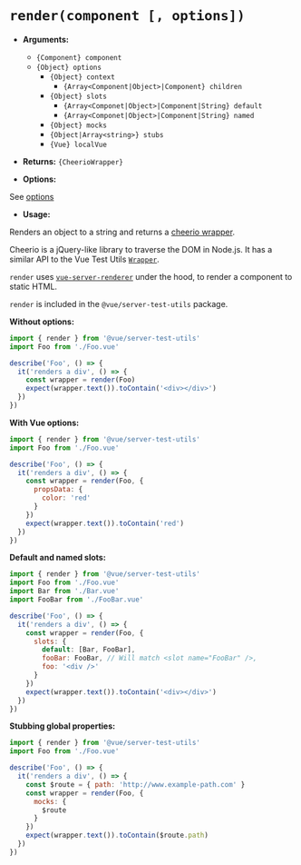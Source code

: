 # `render(component [, options])`

- **Arguments:**

  - `{Component} component`
  - `{Object} options`
    - `{Object} context`
      - `{Array<Component|Object>|Component} children`
    - `{Object} slots`
        - `{Array<Componet|Object>|Component|String} default`
        - `{Array<Componet|Object>|Component|String} named`
    - `{Object} mocks`
    - `{Object|Array<string>} stubs`
    - `{Vue} localVue`

- **Returns:** `{CheerioWrapper}`

- **Options:**

See [options](./options.md)

- **Usage:**

Renders an object to a string and returns a [cheerio wrapper](https://github.com/cheeriojs/cheerio).

Cheerio is a jQuery-like library to traverse the DOM in Node.js. It has a similar API to the Vue Test Utils [`Wrapper`](wrapper/README.md).

`render` uses [`vue-server-renderer`](https://ssr.vuejs.org/en/basic.html) under the hood, to render a component to static HTML.

`render` is included in the `@vue/server-test-utils` package.

**Without options:**

```js
import { render } from '@vue/server-test-utils'
import Foo from './Foo.vue'

describe('Foo', () => {
  it('renders a div', () => {
    const wrapper = render(Foo)
    expect(wrapper.text()).toContain('<div></div>')
  })
})
```

**With Vue options:**

```js
import { render } from '@vue/server-test-utils'
import Foo from './Foo.vue'

describe('Foo', () => {
  it('renders a div', () => {
    const wrapper = render(Foo, {
      propsData: {
        color: 'red'
      }
    })
    expect(wrapper.text()).toContain('red')
  })
})
```

**Default and named slots:**

```js
import { render } from '@vue/server-test-utils'
import Foo from './Foo.vue'
import Bar from './Bar.vue'
import FooBar from './FooBar.vue'

describe('Foo', () => {
  it('renders a div', () => {
    const wrapper = render(Foo, {
      slots: {
        default: [Bar, FooBar],
        fooBar: FooBar, // Will match <slot name="FooBar" />,
        foo: '<div />'
      }
    })
    expect(wrapper.text()).toContain('<div></div>')
  })
})
```

**Stubbing global properties:**

```js
import { render } from '@vue/server-test-utils'
import Foo from './Foo.vue'

describe('Foo', () => {
  it('renders a div', () => {
    const $route = { path: 'http://www.example-path.com' }
    const wrapper = render(Foo, {
      mocks: {
        $route
      }
    })
    expect(wrapper.text()).toContain($route.path)
  })
})
```
